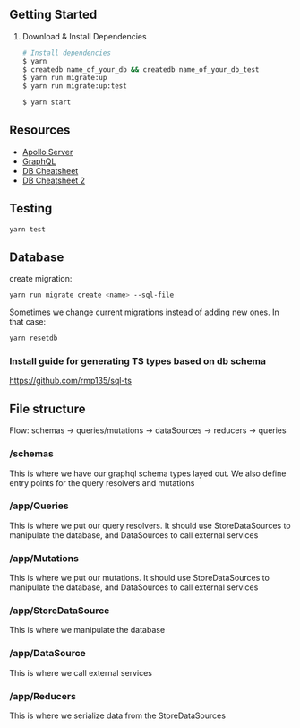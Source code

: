## Getting Started

1. Download & Install Dependencies

   ```sh
   # Install dependencies
   $ yarn
   $ createdb name_of_your_db && createdb name_of_your_db_test
   $ yarn run migrate:up
   $ yarn run migrate:up:test
   ```

   ```sh
   $ yarn start
   ```

## Resources

- [Apollo Server](https://www.apollographql.com/)
- [GraphQL](https://graphql.org/)
- [DB Cheatsheet](https://gist.github.com/apolloclark/ea5466d5929e63043dcf)
- [DB Cheatsheet 2](https://gist.github.com/Kartones/dd3ff5ec5ea238d4c546)

## Testing

```sh
yarn test
```

## Database

create migration:

```sh
yarn run migrate create <name> --sql-file
```

Sometimes we change current migrations instead of adding new ones. In that case:

```sh
yarn resetdb
```

### Install guide for generating TS types based on db schema

https://github.com/rmp135/sql-ts

## File structure

Flow:
schemas -> queries/mutations -> dataSources -> reducers -> queries

### /schemas

This is where we have our graphql schema types layed out.
We also define entry points for the query resolvers and mutations

### /app/<name>Queries

This is where we put our query resolvers. It should use StoreDataSources to manipulate the database, and DataSources to call external services

### /app/<name>Mutations

This is where we put our mutations. It should use StoreDataSources to manipulate the database, and DataSources to call external services

### /app/<name>StoreDataSource

This is where we manipulate the database

### /app/<name>DataSource

This is where we call external services

### /app/<name>Reducers

This is where we serialize data from the StoreDataSources
